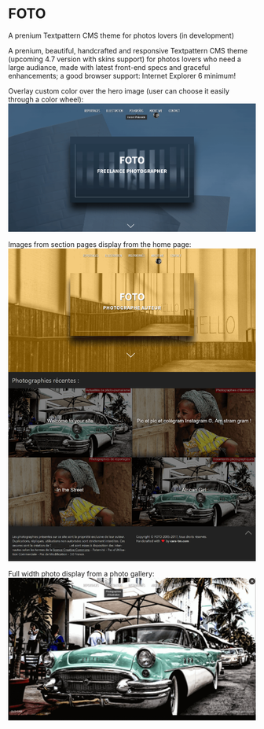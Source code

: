 # FOTO
A prenium Textpattern CMS theme for photos lovers (in development)

A prenium, beautiful, handcrafted and responsive Textpattern CMS theme (upcoming 4.7 version with skins support) for photos lovers who need a large audiance, made with latest front-end specs and graceful enhancements; a good browser support: Internet Explorer 6 minimum!

Overlay custom color over the hero image (user can choose it easily through a color wheel):
![FOTO Theme for Textattern CMS 4.7+](https://raw.githubusercontent.com/cara-tm/FOTO/master/FOTO-theme-sample-2.png)

Images from section pages display from the home page:
![FOTO Theme for Textattern CMS 4.7+](https://raw.githubusercontent.com/cara-tm/FOTO/master/FOTO-theme.png)

Full width photo display from a photo gallery:
![FOTO Theme for Textattern CMS 4.7+](https://raw.githubusercontent.com/cara-tm/FOTO/master/FOTO-theme-gallery.png)
